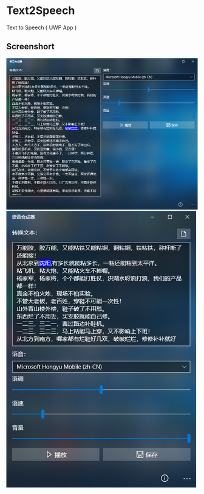 # Text2Speech
Text to Speech ( UWP App )

## Screenshort
![](https://raw.githubusercontent.com/ZhangGaoxing/Text2Speech/master/Screenshort/1.png)
![](https://raw.githubusercontent.com/ZhangGaoxing/Text2Speech/master/Screenshort/2.png)

